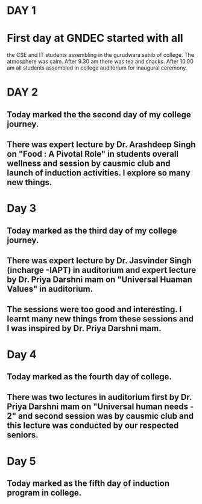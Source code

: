 # DAY 1
# First day at GNDEC started with all
the CSE and IT students assembling in the gurudwara sahib of college. The atmosphere was calm. After 9.30 am there was tea and snacks. After 10.00 am all students assembled in college auditorium for inaugural ceremony.

# DAY 2 
## Today marked the the second day of my college journey.
## There was expert lecture by Dr. Arashdeep Singh on "Food : A Pivotal Role" in students overall wellness and session by causmic club and launch of induction activities. I explore so many new things.

# Day 3 
## Today marked as the third day of my college journey.
## There was expert lecture by Dr. Jasvinder Singh (incharge -IAPT) in auditorium and expert lecture by Dr. Priya Darshni mam on "Universal Huaman Values" in auditorium.
## The sessions were too good and interesting. I learnt many new things from these sessions and I was inspired by Dr. Priya Darshni mam.

# Day 4
## Today marked as the fourth day of college.
## There was two lectures in auditorium first by Dr. Priya Darshni mam on "Universal human needs - 2" and second session was by causmic club and this lecture was conducted by our respected seniors. 

# Day 5
## Today marked as the fifth day of induction program in college.
